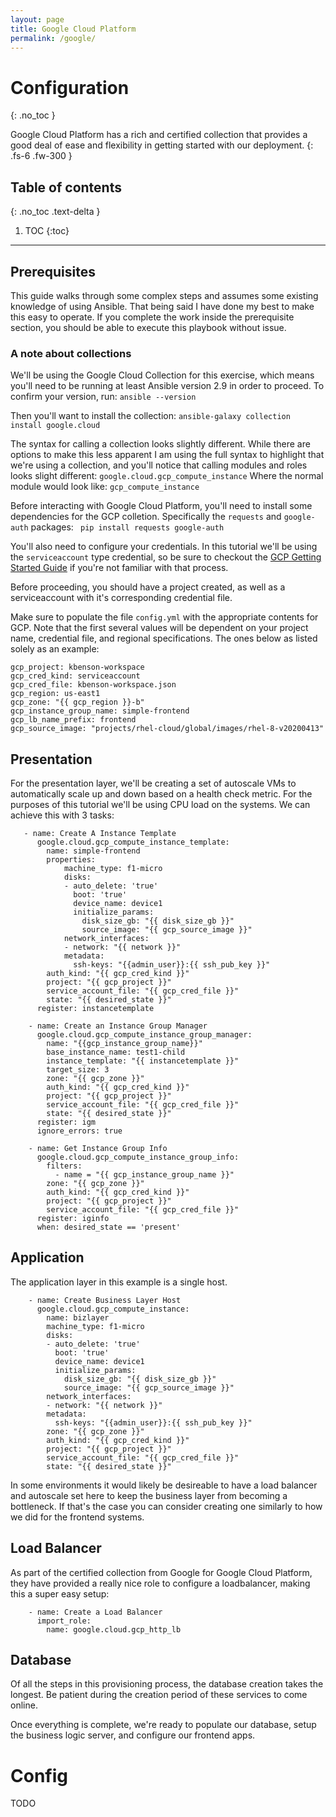 ```yaml
---
layout: page
title: Google Cloud Platform
permalink: /google/
---
```

# Configuration
{: .no_toc }


Google Cloud Platform has a rich and certified collection that provides a good deal of ease and flexibility in getting started with our deployment. 
{: .fs-6 .fw-300 }

## Table of contents
{: .no_toc .text-delta }

1. TOC
{:toc}
---

## Prerequisites 

This guide walks through some complex steps and assumes some existing knowledge of using Ansible. That being said I have done my best to make this easy to operate. If you complete the work inside the prerequisite section, you should be able to execute this playbook without issue.

### A note about collections
We'll be using the Google Cloud Collection for this exercise, which means you'll need to be running at least Ansible version 2.9 in order to proceed. To confirm your version, run:
`ansible --version`  

Then you'll want to install the collection:
`ansible-galaxy collection install google.cloud`

The syntax for calling a collection looks slightly different. While there are options to make this less apparent I am using the full syntax to highlight that we're using a collection, and you'll notice that calling modules and roles looks slight different:
`google.cloud.gcp_compute_instance`
Where the normal module would look like:
`gcp_compute_instance`


Before interacting with Google Cloud Platform, you'll need to install some dependencies for the GCP colletion. Specifically the `requests` and `google-auth` packages:
``` pip install requests google-auth```  

You'll also need to configure your credentials. In this tutorial we'll be using the `serviceaccount` type credential, so be sure to checkout the [GCP Getting Started Guide](https://docs.ansible.com/ansible/latest/scenario_guides/guide_gce.html) if you're not familiar with that process. 

Before proceeding, you should have a project created, as well as a serviceaccount with it's corresponding credential file. 

Make sure to populate the file `config.yml` with the appropriate contents for GCP. Note that the first several values will be dependent on your project name, credential file, and regional specifications. The ones below as listed solely as an example:
```
gcp_project: kbenson-workspace
gcp_cred_kind: serviceaccount
gcp_cred_file: kbenson-workspace.json
gcp_region: us-east1
gcp_zone: "{{ gcp_region }}-b"
gcp_instance_group_name: simple-frontend
gcp_lb_name_prefix: frontend
gcp_source_image: "projects/rhel-cloud/global/images/rhel-8-v20200413"
```

## Presentation
For the presentation layer, we'll be creating a set of autoscale VMs to automatically scale up and down based on a health check metric. For the purposes of this tutorial we'll be using CPU load on the systems. We can achieve this with 3 tasks:

```
   - name: Create A Instance Template
      google.cloud.gcp_compute_instance_template:
        name: simple-frontend
        properties:
            machine_type: f1-micro
            disks:
            - auto_delete: 'true'
              boot: 'true'
              device_name: device1
              initialize_params:
                disk_size_gb: "{{ disk_size_gb }}"
                source_image: "{{ gcp_source_image }}"
            network_interfaces:
            - network: "{{ network }}"  
            metadata:
              ssh-keys: "{{admin_user}}:{{ ssh_pub_key }}" 
        auth_kind: "{{ gcp_cred_kind }}"
        project: "{{ gcp_project }}"
        service_account_file: "{{ gcp_cred_file }}"
        state: "{{ desired_state }}"
      register: instancetemplate

    - name: Create an Instance Group Manager
      google.cloud.gcp_compute_instance_group_manager:
        name: "{{gcp_instance_group_name}}"
        base_instance_name: test1-child
        instance_template: "{{ instancetemplate }}"
        target_size: 3
        zone: "{{ gcp_zone }}"
        auth_kind: "{{ gcp_cred_kind }}"
        project: "{{ gcp_project }}"
        service_account_file: "{{ gcp_cred_file }}"
        state: "{{ desired_state }}"
      register: igm
      ignore_errors: true
    
    - name: Get Instance Group Info
      google.cloud.gcp_compute_instance_group_info:
        filters:
          - name = "{{ gcp_instance_group_name }}"
        zone: "{{ gcp_zone }}"
        auth_kind: "{{ gcp_cred_kind }}"
        project: "{{ gcp_project }}"
        service_account_file: "{{ gcp_cred_file }}"
      register: iginfo
      when: desired_state == 'present'
```
## Application
The application layer in this example is a single host. 
```
    - name: Create Business Layer Host
      google.cloud.gcp_compute_instance:
        name: bizlayer
        machine_type: f1-micro
        disks:
        - auto_delete: 'true'
          boot: 'true'
          device_name: device1
          initialize_params:
            disk_size_gb: "{{ disk_size_gb }}"
            source_image: "{{ gcp_source_image }}"
        network_interfaces:
        - network: "{{ network }}"
        metadata:
          ssh-keys: "{{admin_user}}:{{ ssh_pub_key }}" 
        zone: "{{ gcp_zone }}"
        auth_kind: "{{ gcp_cred_kind }}"
        project: "{{ gcp_project }}"
        service_account_file: "{{ gcp_cred_file }}"
        state: "{{ desired_state }}"
```

In some environments it would likely be desireable to have a load balancer and autoscale set here to keep the business layer from becoming a bottleneck. If that's the case you can consider creating one similarly to how we did for the frontend systems.


## Load Balancer
As part of the certified collection from Google for Google Cloud Platform, they have provided a really nice role to configure a loadbalancer, making this a super easy setup:
```
    - name: Create a Load Balancer
      import_role:
        name: google.cloud.gcp_http_lb
```

## Database 
Of all the steps in this provisioning process, the database creation takes the longest. Be patient during the creation period of these services to come online.


Once everything is complete, we're ready to populate our database, setup the business logic server, and configure our frontend apps. 


# Config
TODO
